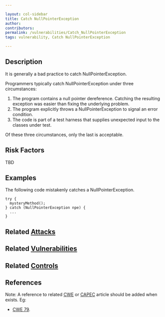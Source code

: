```yaml
---

layout: col-sidebar
title: Catch NullPointerException
author: 
contributors: 
permalink: /vulnerabilities/Catch_NullPointerException
tags: vulnerability, Catch NullPointerException

---
```


## Description

It is generally a bad practice to catch NullPointerException.

Programmers typically catch NullPointerException under three circumstances:

1.  The program contains a null pointer dereference. Catching the resulting exception was easier than fixing the underlying problem.
2.  The program explicitly throws a NullPointerException to signal an error condition.
3.  The code is part of a test harness that supplies unexpected input to the classes under test.

Of these three circumstances, only the last is acceptable.

## Risk Factors

TBD

## Examples

The following code mistakenly catches a NullPointerException.

```
try {
  mysteryMethod();
} catch (NullPointerException npe) {
  ...
}
```

## Related [Attacks](../attacks/)

## Related [Vulnerabilities](../vulnerabilities/)

## Related [Controls](../controls/)

## References

Note: A reference to related [CWE](http://cwe.mitre.org/) or [CAPEC](http://capec.mitre.org/) article should be added when exists.
Eg:

- [CWE 79](http://cwe.mitre.org/data/definitions/79.html).
